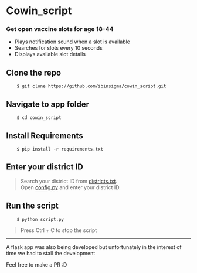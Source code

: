 # Cowin_script
### Get open vaccine slots for age 18-44

- Plays notification sound when a slot is available
- Searches for slots every 10 seconds
- Displays available slot details

## Clone the repo
```
    $ git clone https://github.com/ibinsigma/cowin_script.git
``` 
## Navigate to app folder
```
    $ cd cowin_script
```

## Install Requirements
```
    $ pip install -r requirements.txt
```
## Enter your district ID

> Search your district ID from [districts.txt](districts.txt). \
Open [config.py](config.py) and enter your district ID.

## Run the script
```
    $ python script.py
```
> Press Ctrl + C to stop the script

---
A flask app was also being developed but unfortunately in the interest of time we had to stall the development <br/>

Feel free to make a PR :D <br/>
